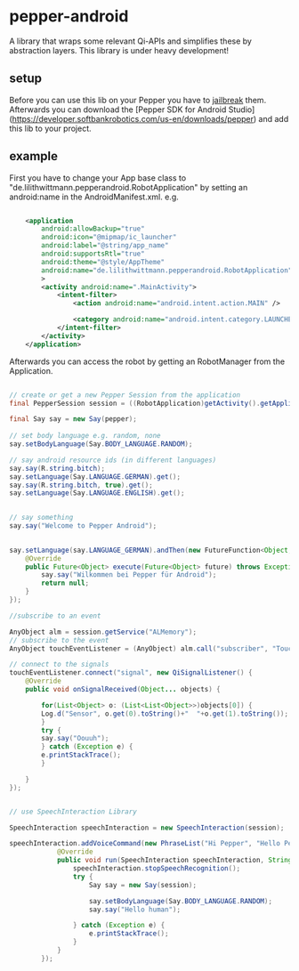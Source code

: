 # pepper-android
A library that wraps some relevant Qi-APIs and simplifies these by abstraction layers. This library is under heavy development!

## setup 
Before you can use this lib on your Pepper you have to [jailbreak](https://github.com/LilithWittmann/pepper-tablet-jailbreak) them. Afterwards you can download the [Pepper SDK for Android Studio] (https://developer.softbankrobotics.com/us-en/downloads/pepper) and add this lib to your project.

## example
First you have to change your App base class to "de.lilithwittmann.pepperandroid.RobotApplication" by setting an android:name in the AndroidManifest.xml. e.g.
```xml

    <application
        android:allowBackup="true"
        android:icon="@mipmap/ic_launcher"
        android:label="@string/app_name"
        android:supportsRtl="true"
        android:theme="@style/AppTheme"
        android:name="de.lilithwittmann.pepperandroid.RobotApplication"
        >
        <activity android:name=".MainActivity">
            <intent-filter>
                <action android:name="android.intent.action.MAIN" />

                <category android:name="android.intent.category.LAUNCHER" />
            </intent-filter>
        </activity>
    </application>

```

Afterwards you can access the robot by getting an RobotManager from the Application.

```java

// create or get a new Pepper Session from the application
final PepperSession session = ((RobotApplication)getActivity().getApplication()).getRobotManager().getSession();

final Say say = new Say(pepper);
       
// set body language e.g. random, none
say.setBodyLanguage(Say.BODY_LANGUAGE.RANDOM);

// say android resource ids (in different languages)
say.say(R.string.bitch);
say.setLanguage(Say.LANGUAGE.GERMAN).get();
say.say(R.string.bitch, true).get();
say.setLanguage(Say.LANGUAGE.ENGLISH).get();

 
// say something
say.say("Welcome to Pepper Android");
       

say.setLanguage(say.LANGUAGE_GERMAN).andThen(new FutureFunction<Object, Object>(){
	@Override
	public Future<Object> execute(Future<Object> future) throws Exception {
		say.say("Wilkommen bei Pepper für Android");
		return null;
	}
});

//subscribe to an event

AnyObject alm = session.getService("ALMemory");
// subscribe to the event
AnyObject touchEventListener = (AnyObject) alm.call("subscriber", "TouchChanged").get();

// connect to the signals
touchEventListener.connect("signal", new QiSignalListener() {
	@Override
	public void onSignalReceived(Object... objects) {

	    for(List<Object> o: (List<List<Object>>)objects[0]) {
		Log.d("Sensor", o.get(0).toString()+"  "+o.get(1).toString());
	    }
	    try {
		say.say("Oouuh");
	    } catch (Exception e) {
		e.printStackTrace();
	    }

	}
});


// use SpeechInteraction Library

SpeechInteraction speechInteraction = new SpeechInteraction(session);

speechInteraction.addVoiceCommand(new PhraseList("Hi Pepper", "Hello Pepper", "Hello"), new SpeechInteractionCallback() {
            @Override
            public void run(SpeechInteraction speechInteraction, String phrase) {
                speechInteraction.stopSpeechRecognition();
                try {
                    Say say = new Say(session);

                    say.setBodyLanguage(Say.BODY_LANGUAGE.RANDOM);
                    say.say("Hello human");

                } catch (Exception e) {
                    e.printStackTrace();
                }
            }
        });


```

